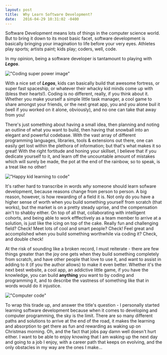 ```yaml
---
layout: post
title:  Why Learn Software Development?
date:   2016-04-29 10:31:02 -0400
---
```


Software Development means lots of things in the computer science world. But to bring it down to its most basic facet, software development is basically bringing your imagination to life before your very eyes. Athletes play sports; artists paint; kids play; coders, well, code.

In my opinion, being a software developer is tantamount to playing with **_Legos_**.

!["Coding super power image"](http://sfmstechapps.org/wp-content/uploads/2016/02/coding-super-power.jpg)

With a nice set of **_Legos_**, kids can basically build that awesome fortress, or super fast spaceship, or whatever their whacky kid minds come up with (bless their hearts!). Coding is no different, really, if you think about it. Whether you make yourself a simple little task manager, a cool game to share amongst your friends, or the next great app, you and you alone buil it (well if you worked on it alone, obviously), and no one can take that away from you!

There's just something about having a small idea, then planning and noting an outline of what you want to build, then having that snowball into an elegant and powerful codebase. With the vast array of different programming languages, libraries, tools & extensions out there, one can easily get lost within the plethora of information; but that's what makes it so great! With the right fortitude and honing your skillset, I believe that if you dedicate yourself to it, and learn off the uncountable amount of mistakes which will surely be made, the pot at the end of the rainbow, so to speak, is a treat like no other!

!["Happy kid learning to code"](https://static1.squarespace.com/static/54d266b8e4b0f08879368edf/t/5568ae1ee4b07dd5fd81eb94/1432923695001/?format=1500w)

It's rather hard to transcribe in words *why* someone should learn sofware development, because reasons change from person to person. A big reason, however, is how rewarding of a field it is. Not only do you have a higher sense of worth when you build something yourself from scratch (that works), but the market is on a pretty steady uprise, and the compensation ain't to shabby either. On top of all that, collaborating with intelligent cohorts, and being able to work efffectively as a team member to arrive at a solution, is just like the icing on top of the cake. Really fun and challenging field? Check! Meet lots of cool and smart people? Check! Feel great and accomplished when you build something worthwhile via coding it? Check, and double check!

At the risk of sounding like a broken record, I must reiterate - there are few things greater than the joy one gets when they build something completely from scratch, and have other people that love to use it, and want to assist in adding to it (if you the author allows) to make it even better. Whether it's the next best website, a cool app, an addictive little game, if you have the knowledge, you can build **anything** you want to by coding and programming it, and to describe the vastness of something like that in words would do it injustice.

!["Computer code"](https://pixabay.com/static/uploads/photo/2015/09/17/17/25/code-944499_960_720.jpg)

To wrap this tirade up, and answer the title's question - I personally started learning software development because when it comes to developing and computer programming, the sky is the limit. There are so many different paths and solutions to arrive at the end of the road, it makes the learning and absorption to get there as fun and rewarding as waking up on Christmas morning. Oh, and the fact that jobs pay damn well doesn't hurt either. I want to be able to enjoy knowing that I am waking up the next day and going to a job I enjoy, with a career path that keeps on evolving, and the only obstacles in my way are the ones I make...
